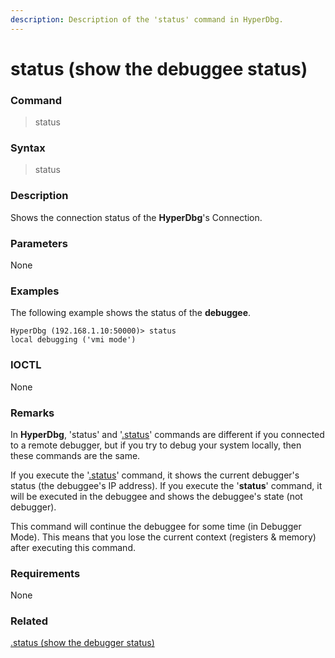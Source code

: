 ```yaml
---
description: Description of the 'status' command in HyperDbg.
---
```


# status (show the debuggee status)

### Command

> status

### Syntax

> status

### Description

Shows the connection status of the **HyperDbg**'s Connection.

### Parameters

None

### Examples

The following example shows the status of the **debuggee**.

```
HyperDbg (192.168.1.10:50000)> status
local debugging ('vmi mode')
```

### IOCTL

None

### Remarks

In **HyperDbg**, 'status' and '[.status](https://docs.hyperdbg.org/commands/meta-commands/.status)' commands are different if you connected to a remote debugger, but if you try to debug your system locally, then these commands are the same.

If you execute the '[.status](https://docs.hyperdbg.org/commands/meta-commands/.status)' command, it shows the current debugger's status (the debuggee's IP address). If you execute the '**status**' command, it will be executed in the debuggee and shows the debuggee's state (not debugger).

This command will continue the debuggee for some time (in Debugger Mode). This means that you lose the current context (registers & memory) after executing this command.

### Requirements

None

### Related

[.status (show the debugger status)](https://docs.hyperdbg.org/commands/meta-commands/.status)
